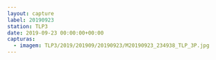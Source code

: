 ```yaml
---
layout: capture
label: 20190923
station: TLP3
date: 2019-09-23 00:00:00+00:00
capturas:
  - imagem: TLP3/2019/201909/20190923/M20190923_234938_TLP_3P.jpg
---
```

